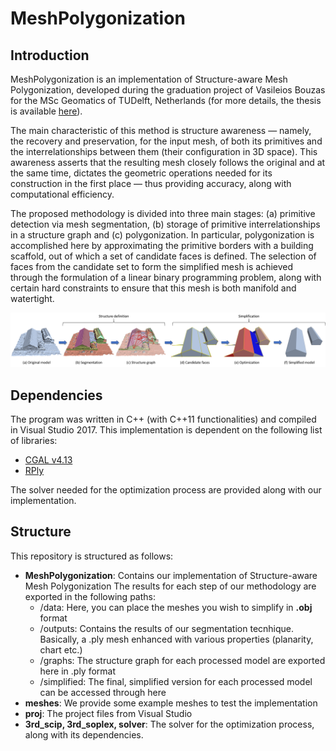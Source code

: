 # MeshPolygonization
## Introduction

MeshPolygonization is an implementation of Structure-aware Mesh Polygonization, developed during the graduation project of Vasileios Bouzas for the MSc Geomatics of TUDelft, Netherlands (for more details, the thesis is available [here](https://repository.tudelft.nl/islandora/object/uuid%3Aa0faf1a6-9815-4828-9186-a4a16119c71c?collection=education)).

The main characteristic of this method is structure awareness — namely, the recovery and preservation, for the input mesh, of both its primitives and the interrelationships between them (their configuration in 3D space). This awareness asserts that the resulting mesh closely follows the original and at the same time, dictates the geometric operations needed for its construction in the first place — thus providing accuracy, along with computational efficiency.

The proposed methodology is divided into three main stages: (a) primitive detection via mesh segmentation, (b) storage of primitive interrelationships in a structure graph and (c) polygonization. In particular, polygonization is accomplished here by approximating the primitive borders with a building scaffold, out of which a set of candidate faces is defined. The selection of faces from the candidate set to form the simplified mesh is achieved through the formulation of a linear binary programming problem, along with certain hard constraints to ensure that this mesh is both manifold and watertight.

![](images/overview.png)

## Dependencies
The program was written in C++ (with C++11 functionalities) and compiled in Visual Studio 2017. This implementation is dependent on the following list of libraries:

* [CGAL v4.13](https://www.cgal.org/)
* [RPly](http://w3.impa.br/~diego/software/rply/)

The solver needed for the optimization process are provided along with our implementation.

## Structure
This repository is structured as follows:
* **MeshPolygonization**: Contains our implementation of Structure-aware Mesh Polygonization
  The results for each step of our methodology are exported in the following paths:
  - /data: Here, you can place the meshes you wish to simplify in **.obj** format
  - /outputs: Contains the results of our segmentation tecnhique. Basically, a .ply mesh enhanced with various properties (planarity,           chart etc.)
  - /graphs: The structure graph for each processed model are exported here in .ply format
  - /simplified: The final, simplified version for each processed model can be accessed through here
* **meshes**: We provide some example meshes to test the implementation
* **proj**: The project files from Visual Studio
* **3rd_scip, 3rd_soplex, solver**: The solver for the optimization process, along with its dependencies.
